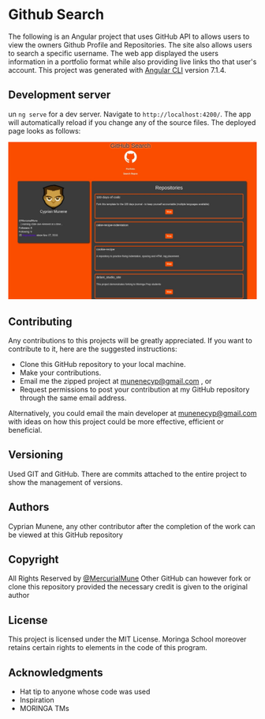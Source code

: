 # Github Search

The following is an Angular project that uses GitHub API to allows users to view the owners Github Profile and Repositories. The site also allows users to search a specific username. The web app displayed the users information in a portfolio format while also providing live links tho that user's account.
This project was generated with [Angular CLI](https://github.com/angular/angular-cli) version 7.1.4.

## Development server

un `ng serve` for a dev server. Navigate to `http://localhost:4200/`. The app will automatically reload if you change any of the source files. The deployed page looks as follows:

![screenshot](src/assets/screenshot.jpg)

## Contributing

Any contributions to this projects will be greatly appreciated. If you want to contribute to it, here are the suggested instructions:
* Clone this GitHub repository to your local machine.
* Make your contributions.
* Email me the zipped project at munenecyp@gmail.com , or
* Request permissions to post your contribution at my GitHub repository through the same email address.

Alternatively, you could email the main developer at munenecyp@gmail.com with ideas on how this project could be more effective, efficient or beneficial.

## Versioning
Used GIT and GitHub. There are commits attached to the entire project to show the management of versions.

## Authors

 Cyprian Munene, any other contributor after the completion of the work can be viewed at this GitHub repository

## Copyright

All Rights Reserved by [@MercurialMune](https://github.com/MercurialMune)
Other GitHub can however fork or clone this repository provided the necessary credit is given to the original author
## License

This project is licensed under the MIT License. Moringa School moreover retains certain rights to elements in the code of this program.

## Acknowledgments

* Hat tip to anyone whose code was used
* Inspiration
* MORINGA TMs
